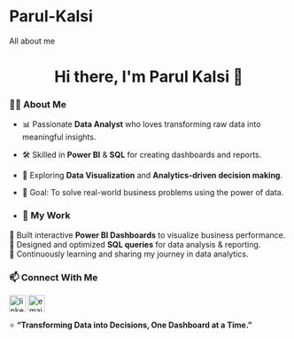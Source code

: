 # Parul-Kalsi
All about me
<h1 align="center">Hi there, I'm Parul Kalsi 👋</h1>

### 👩‍💻 About Me
- 📊 Passionate **Data Analyst** who loves transforming raw data into meaningful insights.  
- 🛠 Skilled in **Power BI** & **SQL** for creating dashboards and reports.  
- 🚀 Exploring **Data Visualization** and **Analytics-driven decision making**.  
- 🎯 Goal: To solve real-world business problems using the power of data.

- ### 🌟 My Work
🔹 Built interactive **Power BI Dashboards** to visualize business performance.  
🔹 Designed and optimized **SQL queries** for data analysis & reporting.  
🔹 Continuously learning and sharing my journey in data analytics. 

### 📫 Connect With Me
<p align="left">
<a href="https://www.linkedin.com/in/parulkalsi" target="blank"><img align="center" src="https://cdn.jsdelivr.net/npm/simple-icons@3.0.1/icons/linkedin.svg" alt="linkedin" height="30" width="30" /></a>
<a href="mailto:parulkalsi05@gmail.com.com" target="blank"><img align="center" src="https://cdn.jsdelivr.net/npm/simple-icons@3.0.1/icons/gmail.svg" alt="email" height="30" width="30" /></a>
</p>

⭐ **“Transforming Data into Decisions, One Dashboard at a Time.”**  
